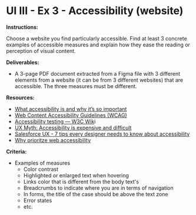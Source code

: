 # UI III - Ex 3 - Accessibility (website)

**Instructions:** 

Choose a website you find particularly accessible. Find at least 3 concrete examples of accessible measures and explain how they ease the reading or perception of visual content.

**Deliverables:** 

- A 3-page PDF document extracted from a Figma file with 3 different elements from a website (it can be from 3 different websites) that are accessible. The three measures must be different.

**Resources:** 

- [What accessibility is and why it’s so important](https://uxdesign.cc/what-accessibility-is-and-why-its-so-important-9c56e033ff26)
- [Web Content Accessibility Guidelines (WCAG)](https://www.w3.org/WAI/standards-guidelines/wcag/)
- [Accessibility testing — W3C Wik](https://www.w3.org/wiki/Accessibility_testing)i
- [UX Myth: Accessibility is expensive and difficult](https://uxmyths.com/post/654091803/myth-5-accessibility-is-expensive-and-difficult)
- [Salesforce UX - 7 tips every designer needs to know about accessibility](https://medium.com/salesforce-ux/7-things-every-designer-needs-to-know-about-accessibility-64f105f0881b)
- [Why prioritze web accessibility](https://blog.hubspot.com/service/why-prioritize-web-accessibility)

**Criteria:**

- Examples of measures
    - Color contrast
    - Highlighted or enlarged text when hovering
    - Links color that is different from the body text's
    - Breadcrumbs to indicate where you are in terms of navigation
    - In forms, the title of the case should be above the text zone
    - Error states
    - etc.
